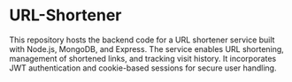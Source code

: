 # URL-Shortener
This repository hosts the backend code for a URL shortener service built with Node.js, MongoDB, and Express. The service enables URL shortening, management of shortened links, and tracking visit history. It incorporates JWT authentication and cookie-based sessions for secure user handling.
